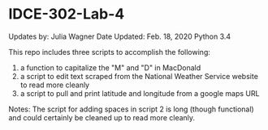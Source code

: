 # IDCE-302-Lab-4

Updates by: Julia Wagner
Date Updated: Feb. 18, 2020
Python 3.4

This repo includes three scripts to accomplish the following:
1) a function to capitalize the "M" and "D" in MacDonald
2) a script to edit text scraped from the National Weather Service website to read more cleanly
3) a script to pull and print latitude and longitude from a google maps URL

Notes: The script for adding spaces in script 2 is long (though functional) and could certainly be cleaned up to read more cleanly.
